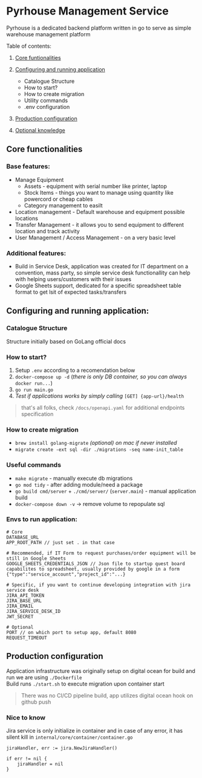 # Pyrhouse Management Service
Pyrhouse is a dedicated backend platform written in go to serve as simple warehouse management platform  

Table of contents:  
1. [Core funtionalities](#core-functionalities)  
2. [Configuring and running application](#configuring-and-running-application)  
    * Catalogue Structure  
    * How to start?  
    * How to create migration  
    * Utility commands
    * .env configuration
3. [Production configuration](#production-configuration)
    
4. [Optional knowledge](#nice-to-know)

## Core functionalities
### Base features:
- Manage Equipment
    - Assets - equipment with serial number like printer, laptop
    - Stock Items - things you want to manage using quantity like powercord or cheap cables
    - Category management to easilt
- Location management - Default warehouse and equipment possible locations
- Transfer Management - it allows you to send equipment to different location and track activity
- User Management / Access Management - on a very basic level

### Additional features:
- Build in Service Desk, application was created for IT department on a convention, mass party, so simple service desk functionallity can help with helping users/customers with their issues
- Google Sheets support, dedicated for a specific spreadsheet table format to get lsit of expected tasks/transfers

## Configuring and running application:

### Catalogue Structure
Structure initially based on GoLang official docs

### How to start?
1. Setup `.env` according to a recomendation below
2. `docker-compose up -d` (*there is only DB container, so you can always* `docker run...`)
3. `go run main.go`
4. *Test if applications works by simply calling* `[GET] {app-url}/health`

> that's all folks, check `/docs/openapi.yaml` for additional endpoints specification

### How to create migration
- `brew install golang-migrate` *(optional) on mac if never installed*
- `migrate create -ext sql -dir ./migrations -seq name-init_table`

### Useful commands
- `make migrate` - manually execute db migrations
- `go mod tidy` - after adding module/need a package  
- `go build cmd/server` + `./cmd/server/` (`server.main`) - manual application build
- `docker-compose down -v` -> remove volume to repopulate sql

### Envs to run application:
```
# Core
DATABASE_URL
APP_ROOT_PATH // just set . in that case

# Recommended, if IT Form to request purchases/order equipment will be still in Google Sheets
GOOGLE_SHEETS_CREDENTIALS_JSON // Json file to startup quest board capabilites to spreadsheet, usually provided by google in a form {"type":"service_account","project_id":"...}

# Specific, if you want to continue developing integration with jira service desk
JIRA_API_TOKEN
JIRA_BASE_URL
JIRA_EMAIL
JIRA_SERVICE_DESK_ID
JWT_SECRET

# Optional
PORT // on which port to setup app, default 8080
REQUEST_TIMEOUT
```

## Production configuration
Application infrastructure was originally setup on digital ocean for build and run we are using `./Dockerfile`  
Build runs `./start.sh` to execute migration upon container start
> There was no CI/CD pipeline build, app utilizes digital ocean hook on github push 


### Nice to know
Jira service is only initialize in container and in case of any error, it has silent kill in `internal/core/container/container.go`

```
jiraHandler, err := jira.NewJiraHandler()

if err != nil {
    jiraHandler = nil
}
```